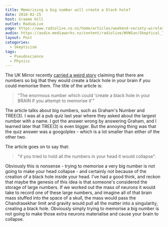 ```yaml
---
title: Memorising a big number will create a black hole?
date: 2018-02-25
host: Graeme Hill
outlet: RadioLive
page: https://www.radiolive.co.nz/home/articles/weekend-variety-wireless/2018/02/skeptical-thoughts--laying-eggs--animal-quackery-and-the-spaghet.html
audio: https://audio.mediaworks.nz/content/radiolive/WVWSun/Skeptical_Thoughts.mp3
layout: Post
categories:
  - Skepticism
tags:
  - Pseudoscience
  - Physics
---
```


The UK Mirror recently [carried a weird story](https://www.mirror.co.uk/news/weird-news/enormous-number-could-create-black-12061626) claiming that there are numbers so big that they would create a black hole in your brain if you could memorise them. The title of the article is:

<!-- more -->

> "The enormous number which could 'create a black hole in your BRAIN if you attempt to memorise it'"

The article talks about big numbers, such as Graham's Number and TREE(3). I was at a pub quiz last year where they asked about the largest number with a name. I got the answer wrong by answering Graham, and I learned later that TREE(3) is even bigger. But the annoying thing was that the quiz answer was a googolplex - which is a lot smaller than either of the other two.

The article goes on to say that:

> "if you tried to hold all the numbers in your head it would collapse".

Obviously this is nonsense - trying to memorise a very big number is not going to make your head collapse - and certainly not because of the creation of a black hole inside your head. I've had a good think, and reckon that maybe the genesis of this idea is that someone's considered the storage of large numbers. If we worked out the mass of neurons it would take to record one of these large numbers, and imagine all of that brain mass stuffed into the space of a skull, the mass would pass the Chandrasekhar limit and gravity would pull all the matter into a singularity, creating a black hole. Obviously simply trying to memorise a big number is not going to make those extra neurons materialise and cause your brain to collapse.
